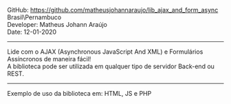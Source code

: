 GitHub: https://github.com/matheusjohannaraujo/lib_ajax_and_form_async
<br>
Brasil\Pernambuco
<br>
Developer: Matheus Johann Araújo
<br>
Date: 12-01-2020
<hr>
Lide com o AJAX (Asynchronous JavaScript And XML) e Formulários Assíncronos de maneira fácil!
<br>
A biblioteca pode ser utilizada em qualquer tipo de servidor Back-end ou REST.
<hr>
Exemplo de uso da biblioteca em: HTML, JS e PHP
